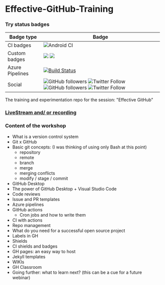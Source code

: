 # Effective-GitHub-Training

### Try status badges

|Badge type|Badge|
|------------|----------|
|CI badges|![Android CI](https://github.com/Rishit-dagli/Effective-GitHub-Training/workflows/Android%20CI/badge.svg)|
|Custom badges|[![](https://img.shields.io/badge/Rishit-Dagli-brightgreen.svg?colorB=00ff00)](https://www.rishit.tech) [![](https://img.shields.io/badge/Ricardo-Prins-brightgreen.svg?colorB=ff0000)](https://blog.iamprins.com/)|
|Azure Pipelines|[![Build Status](https://dev.azure.com/rishitdagli/Effective-GitHub-Training/_apis/build/status/Rishit-dagli.Effective-GitHub-Training?branchName=master)](https://dev.azure.com/rishitdagli/Effective-GitHub-Training/_build/latest?definitionId=2&branchName=master)|
|Social|![GitHub followers](https://img.shields.io/github/followers/Rishit-dagli?style=social) ![Twitter Follow](https://img.shields.io/twitter/follow/rishit_dagli?style=social) ![GitHub followers](https://img.shields.io/github/followers/ricardoprins?style=social) ![Twitter Follow](https://img.shields.io/twitter/follow/thericardoprins?style=social)

The training and experimentation repo for the session: "Effective GitHub"

### [LiveStream and/ or recording](https://www.youtube.com/watch?v=LaEQZZyDFk0)

### Content of the workshop

- What is a version control system
- Git x GitHub
- Basic git concepts: (I was thinking of using only Bash at this point)
   * repository
   * remote
   * branch
   * merge
   * merging conflicts
   * modify / stage  / commit
- GitHub Desktop
- The power of GitHub Desktop + Visual Studio Code 
- Code reviews 
- Issue and PR templates
- Azure pipelines
- GitHub actions
  * Cron jobs and how to write them
- CI with actions
- Repo management
- What do you need for a successful open source project
- Labels in GH
- Shields
- CI shields and badges
- GH pages: an easy way to host
- Jekyll templates
- WIKIs
- GH Classroom
- Going further: what to learn next? (this can be a cue for a future webinar)

